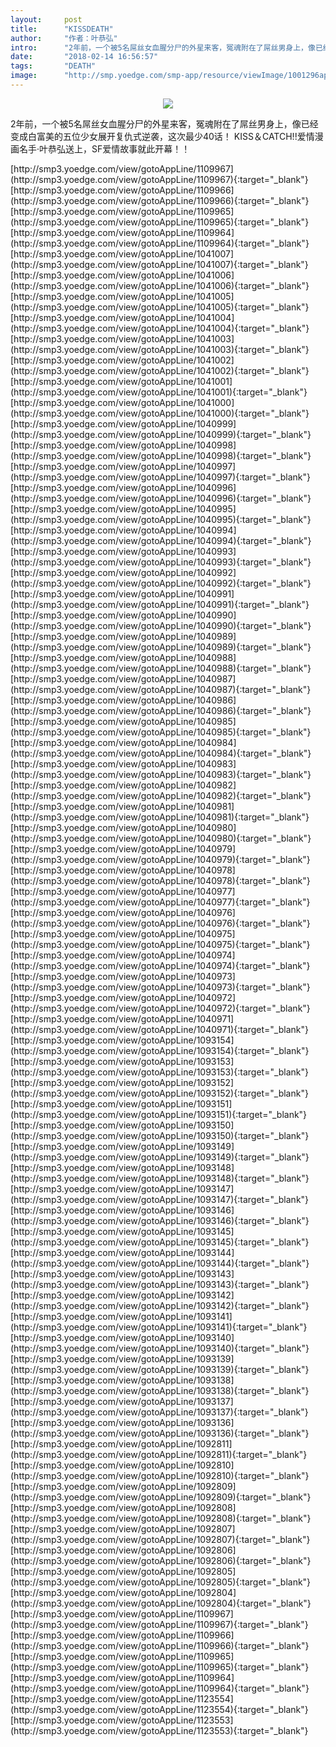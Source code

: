 ```yaml
---
layout:     post
title:      "KISSDEATH"
author:     "作者：叶恭弘"
intro:      "2年前，一个被5名屌丝女血腥分尸的外星来客，冤魂附在了屌丝男身上，像已经变成白富美的五位少女展开复仇式逆袭，这次最少40话！ KISS＆CATCH!!爱情漫画名手·叶恭弘送上，SF爱情故事就此开幕！！"
date:       "2018-02-14 16:56:57"
tags:       "DEATH"
image:      "http://smp.yoedge.com/smp-app/resource/viewImage/1001296appline.png"
---
```

<div style="text-align: center">
<p><img src="http://smp.yoedge.com/smp-app/resource/viewImage/1001296appline.png"/></p>
</div>
<p class="post-meta">
<span>2年前，一个被5名屌丝女血腥分尸的外星来客，冤魂附在了屌丝男身上，像已经变成白富美的五位少女展开复仇式逆袭，这次最少40话！ KISS＆CATCH!!爱情漫画名手·叶恭弘送上，SF爱情故事就此开幕！！</span>
</p>
[http://smp3.yoedge.com/view/gotoAppLine/1109967](http://smp3.yoedge.com/view/gotoAppLine/1109967){:target="_blank"}
[http://smp3.yoedge.com/view/gotoAppLine/1109966](http://smp3.yoedge.com/view/gotoAppLine/1109966){:target="_blank"}
[http://smp3.yoedge.com/view/gotoAppLine/1109965](http://smp3.yoedge.com/view/gotoAppLine/1109965){:target="_blank"}
[http://smp3.yoedge.com/view/gotoAppLine/1109964](http://smp3.yoedge.com/view/gotoAppLine/1109964){:target="_blank"}
[http://smp3.yoedge.com/view/gotoAppLine/1041007](http://smp3.yoedge.com/view/gotoAppLine/1041007){:target="_blank"}
[http://smp3.yoedge.com/view/gotoAppLine/1041006](http://smp3.yoedge.com/view/gotoAppLine/1041006){:target="_blank"}
[http://smp3.yoedge.com/view/gotoAppLine/1041005](http://smp3.yoedge.com/view/gotoAppLine/1041005){:target="_blank"}
[http://smp3.yoedge.com/view/gotoAppLine/1041004](http://smp3.yoedge.com/view/gotoAppLine/1041004){:target="_blank"}
[http://smp3.yoedge.com/view/gotoAppLine/1041003](http://smp3.yoedge.com/view/gotoAppLine/1041003){:target="_blank"}
[http://smp3.yoedge.com/view/gotoAppLine/1041002](http://smp3.yoedge.com/view/gotoAppLine/1041002){:target="_blank"}
[http://smp3.yoedge.com/view/gotoAppLine/1041001](http://smp3.yoedge.com/view/gotoAppLine/1041001){:target="_blank"}
[http://smp3.yoedge.com/view/gotoAppLine/1041000](http://smp3.yoedge.com/view/gotoAppLine/1041000){:target="_blank"}
[http://smp3.yoedge.com/view/gotoAppLine/1040999](http://smp3.yoedge.com/view/gotoAppLine/1040999){:target="_blank"}
[http://smp3.yoedge.com/view/gotoAppLine/1040998](http://smp3.yoedge.com/view/gotoAppLine/1040998){:target="_blank"}
[http://smp3.yoedge.com/view/gotoAppLine/1040997](http://smp3.yoedge.com/view/gotoAppLine/1040997){:target="_blank"}
[http://smp3.yoedge.com/view/gotoAppLine/1040996](http://smp3.yoedge.com/view/gotoAppLine/1040996){:target="_blank"}
[http://smp3.yoedge.com/view/gotoAppLine/1040995](http://smp3.yoedge.com/view/gotoAppLine/1040995){:target="_blank"}
[http://smp3.yoedge.com/view/gotoAppLine/1040994](http://smp3.yoedge.com/view/gotoAppLine/1040994){:target="_blank"}
[http://smp3.yoedge.com/view/gotoAppLine/1040993](http://smp3.yoedge.com/view/gotoAppLine/1040993){:target="_blank"}
[http://smp3.yoedge.com/view/gotoAppLine/1040992](http://smp3.yoedge.com/view/gotoAppLine/1040992){:target="_blank"}
[http://smp3.yoedge.com/view/gotoAppLine/1040991](http://smp3.yoedge.com/view/gotoAppLine/1040991){:target="_blank"}
[http://smp3.yoedge.com/view/gotoAppLine/1040990](http://smp3.yoedge.com/view/gotoAppLine/1040990){:target="_blank"}
[http://smp3.yoedge.com/view/gotoAppLine/1040989](http://smp3.yoedge.com/view/gotoAppLine/1040989){:target="_blank"}
[http://smp3.yoedge.com/view/gotoAppLine/1040988](http://smp3.yoedge.com/view/gotoAppLine/1040988){:target="_blank"}
[http://smp3.yoedge.com/view/gotoAppLine/1040987](http://smp3.yoedge.com/view/gotoAppLine/1040987){:target="_blank"}
[http://smp3.yoedge.com/view/gotoAppLine/1040986](http://smp3.yoedge.com/view/gotoAppLine/1040986){:target="_blank"}
[http://smp3.yoedge.com/view/gotoAppLine/1040985](http://smp3.yoedge.com/view/gotoAppLine/1040985){:target="_blank"}
[http://smp3.yoedge.com/view/gotoAppLine/1040984](http://smp3.yoedge.com/view/gotoAppLine/1040984){:target="_blank"}
[http://smp3.yoedge.com/view/gotoAppLine/1040983](http://smp3.yoedge.com/view/gotoAppLine/1040983){:target="_blank"}
[http://smp3.yoedge.com/view/gotoAppLine/1040982](http://smp3.yoedge.com/view/gotoAppLine/1040982){:target="_blank"}
[http://smp3.yoedge.com/view/gotoAppLine/1040981](http://smp3.yoedge.com/view/gotoAppLine/1040981){:target="_blank"}
[http://smp3.yoedge.com/view/gotoAppLine/1040980](http://smp3.yoedge.com/view/gotoAppLine/1040980){:target="_blank"}
[http://smp3.yoedge.com/view/gotoAppLine/1040979](http://smp3.yoedge.com/view/gotoAppLine/1040979){:target="_blank"}
[http://smp3.yoedge.com/view/gotoAppLine/1040978](http://smp3.yoedge.com/view/gotoAppLine/1040978){:target="_blank"}
[http://smp3.yoedge.com/view/gotoAppLine/1040977](http://smp3.yoedge.com/view/gotoAppLine/1040977){:target="_blank"}
[http://smp3.yoedge.com/view/gotoAppLine/1040976](http://smp3.yoedge.com/view/gotoAppLine/1040976){:target="_blank"}
[http://smp3.yoedge.com/view/gotoAppLine/1040975](http://smp3.yoedge.com/view/gotoAppLine/1040975){:target="_blank"}
[http://smp3.yoedge.com/view/gotoAppLine/1040974](http://smp3.yoedge.com/view/gotoAppLine/1040974){:target="_blank"}
[http://smp3.yoedge.com/view/gotoAppLine/1040973](http://smp3.yoedge.com/view/gotoAppLine/1040973){:target="_blank"}
[http://smp3.yoedge.com/view/gotoAppLine/1040972](http://smp3.yoedge.com/view/gotoAppLine/1040972){:target="_blank"}
[http://smp3.yoedge.com/view/gotoAppLine/1040971](http://smp3.yoedge.com/view/gotoAppLine/1040971){:target="_blank"}
[http://smp3.yoedge.com/view/gotoAppLine/1093154](http://smp3.yoedge.com/view/gotoAppLine/1093154){:target="_blank"}
[http://smp3.yoedge.com/view/gotoAppLine/1093153](http://smp3.yoedge.com/view/gotoAppLine/1093153){:target="_blank"}
[http://smp3.yoedge.com/view/gotoAppLine/1093152](http://smp3.yoedge.com/view/gotoAppLine/1093152){:target="_blank"}
[http://smp3.yoedge.com/view/gotoAppLine/1093151](http://smp3.yoedge.com/view/gotoAppLine/1093151){:target="_blank"}
[http://smp3.yoedge.com/view/gotoAppLine/1093150](http://smp3.yoedge.com/view/gotoAppLine/1093150){:target="_blank"}
[http://smp3.yoedge.com/view/gotoAppLine/1093149](http://smp3.yoedge.com/view/gotoAppLine/1093149){:target="_blank"}
[http://smp3.yoedge.com/view/gotoAppLine/1093148](http://smp3.yoedge.com/view/gotoAppLine/1093148){:target="_blank"}
[http://smp3.yoedge.com/view/gotoAppLine/1093147](http://smp3.yoedge.com/view/gotoAppLine/1093147){:target="_blank"}
[http://smp3.yoedge.com/view/gotoAppLine/1093146](http://smp3.yoedge.com/view/gotoAppLine/1093146){:target="_blank"}
[http://smp3.yoedge.com/view/gotoAppLine/1093145](http://smp3.yoedge.com/view/gotoAppLine/1093145){:target="_blank"}
[http://smp3.yoedge.com/view/gotoAppLine/1093144](http://smp3.yoedge.com/view/gotoAppLine/1093144){:target="_blank"}
[http://smp3.yoedge.com/view/gotoAppLine/1093143](http://smp3.yoedge.com/view/gotoAppLine/1093143){:target="_blank"}
[http://smp3.yoedge.com/view/gotoAppLine/1093142](http://smp3.yoedge.com/view/gotoAppLine/1093142){:target="_blank"}
[http://smp3.yoedge.com/view/gotoAppLine/1093141](http://smp3.yoedge.com/view/gotoAppLine/1093141){:target="_blank"}
[http://smp3.yoedge.com/view/gotoAppLine/1093140](http://smp3.yoedge.com/view/gotoAppLine/1093140){:target="_blank"}
[http://smp3.yoedge.com/view/gotoAppLine/1093139](http://smp3.yoedge.com/view/gotoAppLine/1093139){:target="_blank"}
[http://smp3.yoedge.com/view/gotoAppLine/1093138](http://smp3.yoedge.com/view/gotoAppLine/1093138){:target="_blank"}
[http://smp3.yoedge.com/view/gotoAppLine/1093137](http://smp3.yoedge.com/view/gotoAppLine/1093137){:target="_blank"}
[http://smp3.yoedge.com/view/gotoAppLine/1093136](http://smp3.yoedge.com/view/gotoAppLine/1093136){:target="_blank"}
[http://smp3.yoedge.com/view/gotoAppLine/1092811](http://smp3.yoedge.com/view/gotoAppLine/1092811){:target="_blank"}
[http://smp3.yoedge.com/view/gotoAppLine/1092810](http://smp3.yoedge.com/view/gotoAppLine/1092810){:target="_blank"}
[http://smp3.yoedge.com/view/gotoAppLine/1092809](http://smp3.yoedge.com/view/gotoAppLine/1092809){:target="_blank"}
[http://smp3.yoedge.com/view/gotoAppLine/1092808](http://smp3.yoedge.com/view/gotoAppLine/1092808){:target="_blank"}
[http://smp3.yoedge.com/view/gotoAppLine/1092807](http://smp3.yoedge.com/view/gotoAppLine/1092807){:target="_blank"}
[http://smp3.yoedge.com/view/gotoAppLine/1092806](http://smp3.yoedge.com/view/gotoAppLine/1092806){:target="_blank"}
[http://smp3.yoedge.com/view/gotoAppLine/1092805](http://smp3.yoedge.com/view/gotoAppLine/1092805){:target="_blank"}
[http://smp3.yoedge.com/view/gotoAppLine/1092804](http://smp3.yoedge.com/view/gotoAppLine/1092804){:target="_blank"}
[http://smp3.yoedge.com/view/gotoAppLine/1109967](http://smp3.yoedge.com/view/gotoAppLine/1109967){:target="_blank"}
[http://smp3.yoedge.com/view/gotoAppLine/1109966](http://smp3.yoedge.com/view/gotoAppLine/1109966){:target="_blank"}
[http://smp3.yoedge.com/view/gotoAppLine/1109965](http://smp3.yoedge.com/view/gotoAppLine/1109965){:target="_blank"}
[http://smp3.yoedge.com/view/gotoAppLine/1109964](http://smp3.yoedge.com/view/gotoAppLine/1109964){:target="_blank"}
[http://smp3.yoedge.com/view/gotoAppLine/1123554](http://smp3.yoedge.com/view/gotoAppLine/1123554){:target="_blank"}
[http://smp3.yoedge.com/view/gotoAppLine/1123553](http://smp3.yoedge.com/view/gotoAppLine/1123553){:target="_blank"}


